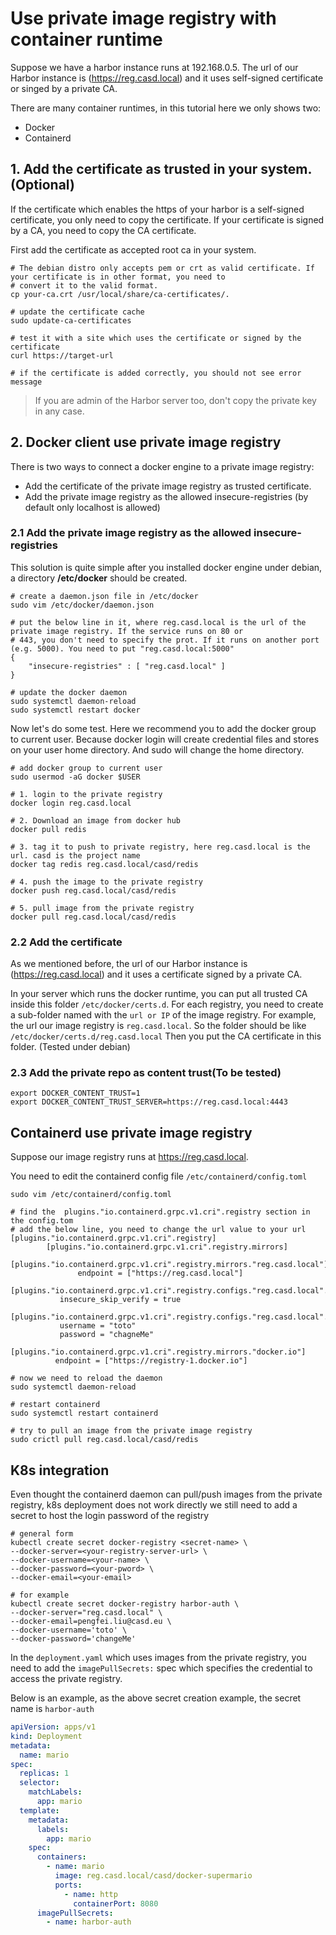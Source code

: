 # Use private image registry with container runtime

Suppose we have a harbor instance runs at 192.168.0.5. The url of our Harbor instance 
is (https://reg.casd.local) and it uses self-signed certificate or singed by a private CA.

There are many container runtimes, in this tutorial here we only shows two:
- Docker
- Containerd


## 1. Add the certificate as trusted in your system. (Optional)

If the certificate which enables the https of your harbor is a self-signed certificate, you only need to copy the 
certificate. If your certificate is signed by a CA, you need to copy the CA certificate. 

First add the certificate as accepted root ca in your system.

```shell
# The debian distro only accepts pem or crt as valid certificate. If your certificate is in other format, you need to
# convert it to the valid format.
cp your-ca.crt /usr/local/share/ca-certificates/.

# update the certificate cache
sudo update-ca-certificates

# test it with a site which uses the certificate or signed by the certificate
curl https://target-url

# if the certificate is added correctly, you should not see error message
```
> If you are admin of the Harbor server too, don't copy the private key in any case. 

## 2. Docker client use private image registry

There is two ways to connect a docker engine to a private image registry:
- Add the certificate of the private image registry as trusted certificate.
- Add the private image registry as the allowed insecure-registries (by default only localhost is allowed)


### 2.1 Add the private image registry as the allowed insecure-registries

This solution is quite simple after you installed docker engine under debian, a directory **/etc/docker** should be
created.

```shell
# create a daemon.json file in /etc/docker
sudo vim /etc/docker/daemon.json

# put the below line in it, where reg.casd.local is the url of the private image registry. If the service runs on 80 or
# 443, you don't need to specify the prot. If it runs on another port (e.g. 5000). You need to put "reg.casd.local:5000"
{
    "insecure-registries" : [ "reg.casd.local" ]
}

# update the docker daemon
sudo systemctl daemon-reload
sudo systemctl restart docker

```

Now let's do some test. Here we recommend you to add the docker group to current user. Because docker login will
create credential files and stores on your user home directory. And sudo will change the home directory.

```shell
# add docker group to current user
sudo usermod -aG docker $USER
```

```shell
# 1. login to the private registry
docker login reg.casd.local

# 2. Download an image from docker hub
docker pull redis

# 3. tag it to push to private registry, here reg.casd.local is the url. casd is the project name
docker tag redis reg.casd.local/casd/redis 

# 4. push the image to the private registry
docker push reg.casd.local/casd/redis

# 5. pull image from the private registry
docker pull reg.casd.local/casd/redis

```


### 2.2 Add the certificate

As we mentioned before, the url of our Harbor instance is (https://reg.casd.local) and it uses a certificate signed by
a private CA.

In your server which runs the docker runtime, you can put all trusted CA inside this folder `/etc/docker/certs.d`. 
For each registry, you need to create a sub-folder named with the `url or IP` of the image registry.
For example, the url our image registry is `reg.casd.local`. So the folder should be like `/etc/docker/certs.d/reg.casd.local`
Then you put the CA certificate in this folder. (Tested under debian)

### 2.3 Add the private repo as content trust(To be tested)

```shell
export DOCKER_CONTENT_TRUST=1
export DOCKER_CONTENT_TRUST_SERVER=https://reg.casd.local:4443
```


## Containerd use private image registry

Suppose our image registry runs at https://reg.casd.local.

You need to edit the containerd config file `/etc/containerd/config.toml`

```shell
sudo vim /etc/containerd/config.toml

# find the  plugins."io.containerd.grpc.v1.cri".registry section in the config.tom
# add the below line, you need to change the url value to your url
[plugins."io.containerd.grpc.v1.cri".registry]
        [plugins."io.containerd.grpc.v1.cri".registry.mirrors]
           [plugins."io.containerd.grpc.v1.cri".registry.mirrors."reg.casd.local"]
               endpoint = ["https://reg.casd.local"]
        [plugins."io.containerd.grpc.v1.cri".registry.configs."reg.casd.local".tls]
           insecure_skip_verify = true
        [plugins."io.containerd.grpc.v1.cri".registry.configs."reg.casd.local".auth]
           username = "toto"
           password = "chagneMe"
        [plugins."io.containerd.grpc.v1.cri".registry.mirrors."docker.io"]
          endpoint = ["https://registry-1.docker.io"]

# now we need to reload the daemon
sudo systemctl daemon-reload

# restart containerd
sudo systemctl restart containerd

# try to pull an image from the private image registry
sudo crictl pull reg.casd.local/casd/redis

```

## K8s integration

Even thought the containerd daemon can pull/push images from the private registry, k8s deployment does not work directly
we still need to add a secret to host the login password of the registry

```shell
# general form
kubectl create secret docker-registry <secret-name> \
--docker-server=<your-registry-server-url> \
--docker-username=<your-name> \
--docker-password=<your-pword> \
--docker-email=<your-email>

# for example
kubectl create secret docker-registry harbor-auth \
--docker-server="reg.casd.local" \
--docker-email=pengfei.liu@casd.eu \
--docker-username='toto' \
--docker-password='changeMe' 
```

In the `deployment.yaml` which uses images from the private registry, you need to add the `imagePullSecrets:` spec which
specifies the credential to access the private registry.

Below is an example, as the above secret creation example, the secret name is `harbor-auth`

```yaml
apiVersion: apps/v1
kind: Deployment
metadata:
  name: mario
spec:
  replicas: 1
  selector:
    matchLabels:
      app: mario
  template:
    metadata:
      labels:
        app: mario
    spec:
      containers:
        - name: mario
          image: reg.casd.local/casd/docker-supermario
          ports:
            - name: http
              containerPort: 8080
      imagePullSecrets:
        - name: harbor-auth

```


